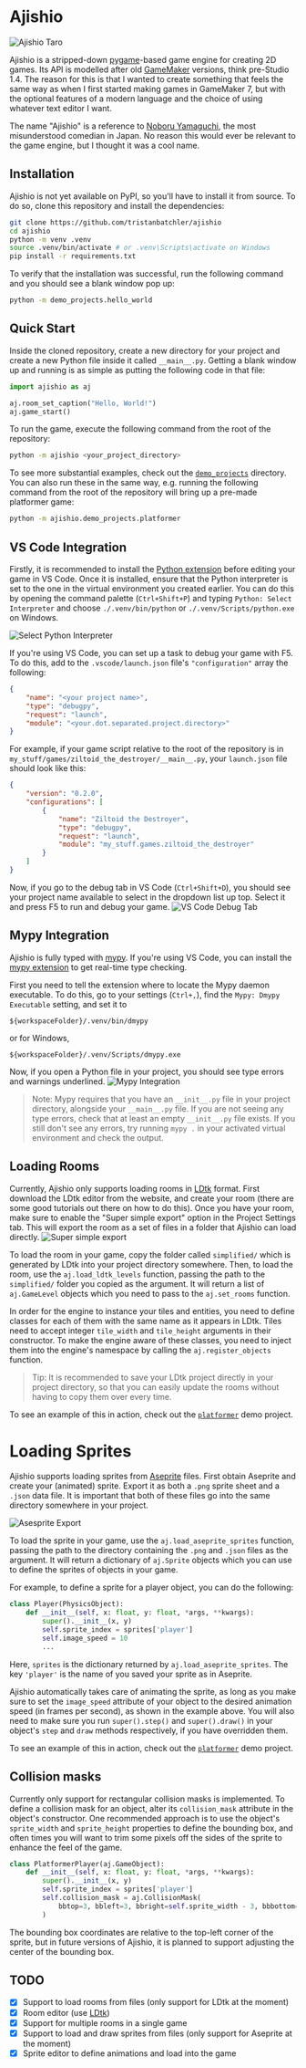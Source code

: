 # Ajishio

![Ajishio Taro](/.github/assets/ajishio_taro.png)

Ajishio is a stripped-down [pygame](https://www.pygame.org)-based game engine for creating 2D games. 
Its API is modelled after old [GameMaker](https://gamemaker.io) versions, think pre-Studio 1.4. The 
reason for this is that I wanted to create something that feels the same way as when I first started 
making games in GameMaker 7, but with the optional features of a modern language and the choice of 
using whatever text editor I want.

The name "Ajishio" is a reference to 
[Noboru Yamaguchi](https://cromartiehigh.fandom.com/wiki/Noboru_Yamaguchi), the most misunderstood 
comedian in Japan. No reason this would ever be relevant to the game engine, but I thought it was a 
cool name.

## Installation

Ajishio is not yet available on PyPI, so you'll have to install it from source. To do so, clone this 
repository and install the dependencies:

```bash
git clone https://github.com/tristanbatchler/ajishio
cd ajishio
python -m venv .venv
source .venv/bin/activate # or .venv\Scripts\activate on Windows
pip install -r requirements.txt
```

To verify that the installation was successful, run the following command and you should see a blank 
window pop up:

```bash
python -m demo_projects.hello_world
```

## Quick Start

Inside the cloned repository, create a new directory for your project and create a new Python file 
inside it called `__main__.py`. Getting a blank window up and running is as simple as putting the 
following code in that file:
```python
import ajishio as aj

aj.room_set_caption("Hello, World!")
aj.game_start()
```

To run the game, execute the following command from the root of the repository:
```bash
python -m ajishio <your_project_directory>
```

To see more substantial examples, check out the [`demo_projects`](/demo_projects/) directory. You can 
also run these in the same way, e.g. running the following command from the root of the repository 
will bring up a pre-made platformer game:
```bash
python -m ajishio.demo_projects.platformer
```

## VS Code Integration

Firstly, it is recommended to install the 
[Python extension](https://marketplace.visualstudio.com/items?itemName=ms-python.python) before 
editing your game in VS Code. Once it is installed, ensure that the Python interpreter is set to the 
one in the virtual environment you created earlier. You can do this by opening the command palette 
(`Ctrl+Shift+P`) and typing `Python: Select Interpreter` and choose `./.venv/bin/python` or 
`./.venv/Scripts/python.exe` on Windows.

![Select Python Interpreter](/.github/assets/select_python_interpreter.png)


If you're using VS Code, you can set up a task to debug your game with F5. To do this, add to the 
`.vscode/launch.json` file's `"configuration"` array the following:
```json
{
    "name": "<your project name>",
    "type": "debugpy",
    "request": "launch",
    "module": "<your.dot.separated.project.directory>"
}
```

For example, if your game script relative to the root of the repository is in 
`my_stuff/games/ziltoid_the_destroyer/__main__.py`, your `launch.json` file should look like this:
```json
{
    "version": "0.2.0",
    "configurations": [
        {
            "name": "Ziltoid the Destroyer",
            "type": "debugpy",
            "request": "launch",
            "module": "my_stuff.games.ziltoid_the_destroyer"
        }
    ]
}
```

Now, if you go to the debug tab in VS Code (`Ctrl+Shift+D`), you should see your project name 
available to select in the dropdown list up top. Select it and press F5 to run and debug your game.
![VS Code Debug Tab](/.github/assets/vscode_debug_tab.png)

## Mypy Integration

Ajishio is fully typed with [mypy](https://mypy.readthedocs.io). If you're using VS Code, you can 
install the [mypy extension](https://marketplace.visualstudio.com/items?itemName=matangover.mypy) to 
get real-time type checking. 

First you need to tell the extension where to locate the Mypy daemon executable. To do this, go to 
your settings (`Ctrl+,`), find the `Mypy: Dmypy Executable` setting, and set it to 
```
${workspaceFolder}/.venv/bin/dmypy
```
or for Windows,
```
${workspaceFolder}/.venv/Scripts/dmypy.exe
```

Now, if you open a Python file in your project, you should see type errors and warnings underlined.
![Mypy Integration](/.github/assets/mypy_integration.png)

> Note: Mypy requires that you have an `__init__.py` file in your project directory, alongside your 
> `__main__.py` file. If you are not seeing any type errors, check that at least an empty 
> `__init__.py` file exists. If you still don't see any errors, try running `mypy .` in your 
> activated virtual environment and check the output.

## Loading Rooms

Currently, Ajishio only supports loading rooms in [LDtk](https://ldtk.io) format. First download 
the LDtk editor from the website, and create your room (there are some good tutorials out there on 
how to do this). Once you have your room, make sure to enable the "Super simple export" option in 
the Project Settings tab. This will export the room as a set of files in a folder that Ajishio can 
load directly.
![Super simple export](/.github/assets/super_simple_export.png)

To load the room in your game, copy the folder called `simplified/` which is generated by LDtk into 
your project directory somewhere. Then, to load the room, use the `aj.load_ldtk_levels` function, 
passing the path to the `simplified/` folder you copied as the argument. It will return a list of 
`aj.GameLevel` objects which you need to pass to the `aj.set_rooms` function.

In order for the engine to instance your tiles and entities, you need to define classes for each of 
them with the same name as it appears in LDtk. Tiles need to accept integer `tile_width` and 
`tile_height` arguments in their constructor. To make the engine aware of these classes, you need to 
inject them into the engine's namespace by calling the `aj.register_objects` function.

> Tip: It is recommended to save your LDtk project directly in your project directory, so that you 
> can easily update the rooms without having to copy them over every time.

To see an example of this in action, check out the 
[`platformer`](/demo_projects/platformer/__main__.py) demo project.

# Loading Sprites

Ajishio supports loading sprites from [Aseprite](https://www.aseprite.org) files. First obtain 
Aseprite and create your (animated) sprite. Export it as both a `.png` sprite sheet and a `.json` 
data file. It is important that both of these files go into the same directory somewhere in your 
project.

![Asesprite Export](/.github/assets/aseprite_export.png)

To load the sprite in your game, use the `aj.load_aseprite_sprites` function, passing the path to 
the directory containing the `.png` and `.json` files as the argument. It will return a dictionary 
of `aj.Sprite` objects which you can use to define the sprites of objects in your game.

For example, to define a sprite for a player object, you can do the following:
```python
class Player(PhysicsObject):
    def __init__(self, x: float, y: float, *args, **kwargs):
        super().__init__(x, y)
        self.sprite_index = sprites['player']
        self.image_speed = 10
        ...
```

Here, `sprites` is the dictionary returned by `aj.load_aseprite_sprites`. The key `'player'` is the 
name of you saved your sprite as in Aseprite.

Ajishio automatically takes care of animating the sprite, as long as you make sure to set the 
`image_speed` attribute of your object to the desired animation speed (in frames per second), as 
shown in the example above. You will also need to make sure you run `super().step()` and 
`super().draw()` in your object's `step` and `draw` methods respectively, if you have overridden 
them.

To see an example of this in action, check out the 
[`platformer`](/demo_projects/platformer/__main__.py) demo project.

## Collision masks

Currently only support for rectangular collision masks is implemented. To define a collision mask 
for an object, alter its `collision_mask` attribute in the object's constructor. One 
recommended approach is to use the object's `sprite_width` and `sprite_height` properties to define 
the bounding box, and often times you will want to trim some pixels off the sides of the sprite to 
enhance the feel of the game.

```python
class PlatformerPlayer(aj.GameObject):
    def __init__(self, x: float, y: float, *args, **kwargs):
        super().__init__(x, y)
        self.sprite_index = sprites['player']
        self.collision_mask = aj.CollisionMask(
            bbtop=3, bbleft=3, bbright=self.sprite_width - 3, bbbottom=self.sprite_height
        )
```

The bounding box coordinates are relative to the top-left corner of the sprite, but in future 
versions of Ajishio, it is planned to support adjusting the center of the bounding box.

## TODO

- [x] Support to load rooms from files (only support for LDtk at the moment)
- [x] Room editor (use [LDtk](https://ldtk.io))
- [x] Support for multiple rooms in a single game
- [x] Support to load and draw sprites from files (only support for Aseprite at the moment)
- [x] Sprite editor to define animations and load into the game